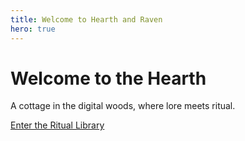 ```yaml
---
title: Welcome to Hearth and Raven
hero: true
---
```


<div class="hero-glade">
  <h1 class="hero-title">Welcome to the Hearth</h1>
  <p class="hero-subtitle">A cottage in the digital woods, where lore meets ritual.</p>
  <a href="/rituals" class="hero-button">Enter the Ritual Library</a>
</div>